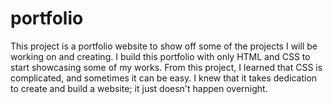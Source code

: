 # portfolio

This project is a portfolio website to show off some of the projects I will be working on and creating. 
I build this portfolio with only HTML and CSS to start showcasing some of my works. From this project, 
I learned that CSS is complicated, and sometimes it can be easy. I knew that it takes dedication to create 
and build a website; it just doesn't happen overnight.
